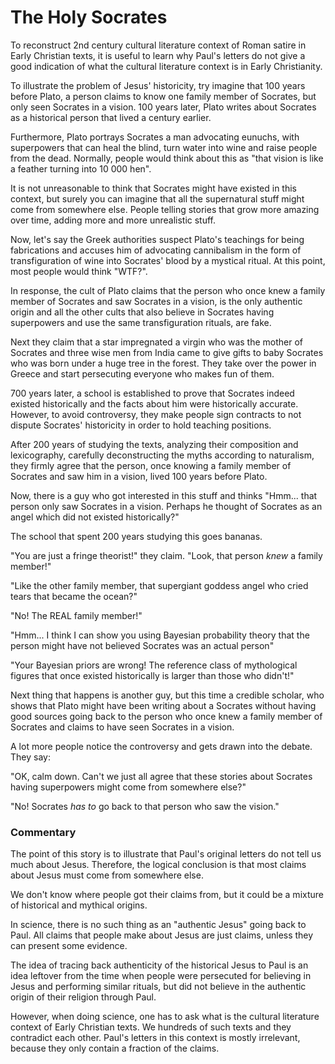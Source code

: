 # The Holy Socrates

To reconstruct 2nd century cultural literature context of Roman satire in Early Christian texts,
it is useful to learn why Paul's letters do not give a good indication of what the cultural literature context is in Early Christianity.

To illustrate the problem of Jesus' historicity,
try imagine that 100 years before Plato,
a person claims to know one family member of Socrates,
but only seen Socrates in a vision.
100 years later, Plato writes about Socrates as a historical person that lived a century earlier.

Furthermore, Plato portrays Socrates a man advocating eunuchs,
with superpowers that can heal the blind,
turn water into wine and raise people from the dead.
Normally, people would think about this as "that vision is like a feather turning into 10 000 hen".

It is not unreasonable to think that Socrates might have existed in this context,
but surely you can imagine that all the supernatural stuff might come from somewhere else.
People telling stories that grow more amazing over time, adding more and more unrealistic stuff.

Now, let's say the Greek authorities suspect Plato's teachings for being fabrications and
accuses him of advocating cannibalism in the form of transfiguration of wine into Socrates' blood by a mystical ritual.
At this point, most people would think "WTF?".

In response, the cult of Plato claims that the person who once knew a family member of Socrates and saw Socrates in a vision,
is the only authentic origin and all the other cults that also believe in Socrates having superpowers and use the same transfiguration rituals, are fake.

Next they claim that a star impregnated a virgin who was the mother of Socrates and three wise men
from India came to give gifts to baby Socrates who was born under a huge tree in the forest.
They take over the power in Greece and start persecuting everyone who makes fun of them.

700 years later, a school is established to prove that Socrates indeed existed historically and the facts about him were historically accurate.
However, to avoid controversy, they make people sign contracts to not dispute Socrates' historicity in order to hold teaching positions.

After 200 years of studying the texts, analyzing their composition and lexicography,
carefully deconstructing the myths according to naturalism,
they firmly agree that the person, once knowing a family member of Socrates and saw him in a vision, lived 100 years before Plato.

Now, there is a guy who got interested in this stuff and thinks
"Hmm... that person only saw Socrates in a vision.
Perhaps he thought of Socrates as an angel which did not existed historically?"

The school that spent 200 years studying this goes bananas.

"You are just a fringe theorist!" they claim. "Look, that person *knew* a family member!"

"Like the other family member, that supergiant goddess angel who cried tears that became the ocean?"

"No! The REAL family member!"

"Hmm... I think I can show you using Bayesian probability theory that the person might have not believed Socrates was an actual person"

"Your Bayesian priors are wrong! The reference class of mythological figures that once existed historically is larger than those who didn't!"

Next thing that happens is another guy, but this time a credible scholar,
who shows that Plato might have been writing about a Socrates without having good sources
going back to the person who once knew a family member of Socrates and claims to have seen Socrates in a vision.

A lot more people notice the controversy and gets drawn into the debate. They say:

"OK, calm down. Can't we just all agree that these stories about Socrates having superpowers might come from somewhere else?"

"No! Socrates *has to* go back to that person who saw the vision."

### Commentary

The point of this story is to illustrate that Paul's original letters do not tell us much about Jesus.
Therefore, the logical conclusion is that most claims about Jesus must come from somewhere else.

We don't know where people got their claims from, but it could be a mixture of historical and mythical origins.

In science, there is no such thing as an "authentic Jesus" going back to Paul.
All claims that people make about Jesus are just claims, unless they can present some evidence.

The idea of tracing back authenticity of the historical Jesus to Paul is an idea leftover from the time when
people were persecuted for believing in Jesus and performing similar rituals,
but did not believe in the authentic origin of their religion through Paul.

However, when doing science, one has to ask what is the cultural literature context of Early Christian texts.
We hundreds of such texts and they contradict each other.
Paul's letters in this context is mostly irrelevant, because they only contain a fraction of the claims.
